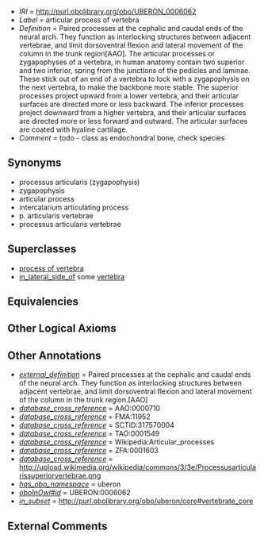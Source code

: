  * *IRI* = http://purl.obolibrary.org/obo/UBERON_0006062
 * *Label* = articular process of vertebra
 * *Definition* = Paired processes at the cephalic and caudal ends of the neural arch. They function as interlocking structures between adjacent vertebrae, and limit dorsoventral flexion and lateral movement of the column in the trunk region[AAO]. The articular processes or zygapophyses of a vertebra, in human anatomy contain two superior and two inferior, spring from the junctions of the pedicles and laminae. These stick out of an end of a vertebra to lock with a zygapophysis on the next vertebra, to make the backbone more stable. The superior processes project upward from a lower vertebra, and their articular surfaces are directed more or less backward. The inferior processes project downward from a higher vertebra, and their articular surfaces are directed more or less forward and outward. The articular surfaces are coated with hyaline cartilage.
 * *Comment* = todo - class as endochondral bone, check species

## Synonyms

 * processus articularis (zygapophysis)
 * zygapophysis
 * articular process
 * intercalarium articulating process
 * p. articularis vertebrae
 * processus articularis vertebrae

## Superclasses

 * [process of vertebra](../../UBERON/61/UBERON_0006061.md)
 * [in_lateral_side_of](../../BSPO/26/BSPO_0000126.md) some [vertebra](../../UBERON/12/UBERON_0002412.md)

## Equivalencies


## Other Logical Axioms


## Other Annotations

 * *[external_definition](../../UBPROP/01/UBPROP_0000001.md)* = Paired processes at the cephalic and caudal ends of the neural arch. They function as interlocking structures between adjacent vertebrae, and limit dorsoventral flexion and lateral movement of the column in the trunk region.[AAO]
 * *[database_cross_reference](../../ef/oboInOwl#hasDbXref.md)* = AAO:0000710
 * *[database_cross_reference](../../ef/oboInOwl#hasDbXref.md)* = FMA:11952
 * *[database_cross_reference](../../ef/oboInOwl#hasDbXref.md)* = SCTID:317570004
 * *[database_cross_reference](../../ef/oboInOwl#hasDbXref.md)* = TAO:0001549
 * *[database_cross_reference](../../ef/oboInOwl#hasDbXref.md)* = Wikipedia:Articular_processes
 * *[database_cross_reference](../../ef/oboInOwl#hasDbXref.md)* = ZFA:0001603
 * *[database_cross_reference](../../ef/oboInOwl#hasDbXref.md)* = http://upload.wikimedia.org/wikipedia/commons/3/3e/Processusarticularissuperiorvertebrae.png
 * *[has_obo_namespace](../../ce/oboInOwl#hasOBONamespace.md)* = uberon
 * *[oboInOwl#id](../../id/oboInOwl#id.md)* = UBERON:0006062
 * *[in_subset](../../et/oboInOwl#inSubset.md)* = http://purl.obolibrary.org/obo/uberon/core#vertebrate_core

## External Comments

